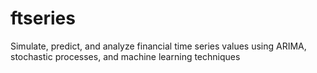 # ftseries
Simulate, predict, and analyze financial time series values using ARIMA, stochastic processes, and machine learning techniques 
